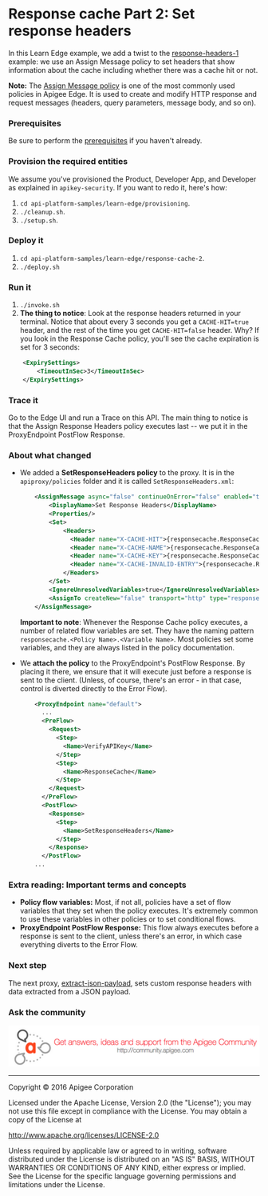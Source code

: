 # Response cache Part 2: Set response headers

In this Learn Edge example, we add a twist to the [response-headers-1](../response-headers-1/README.md) example: we use an Assign Message policy to set headers that show information about the cache including whether there was a cache hit or not.  

**Note:** The [Assign Message policy](http://docs.apigee.com/api-services/reference/assign-message-policy) is one of the most commonly used policies in Apigee Edge. It is used to create and modify HTTP response and request messages (headers, query parameters, message body, and so on).

### Prerequisites

Be sure to perform the [prerequisites](https://github.com/apigee/api-platform-samples/tree/master/learn-edge#prerequisites) if you haven't already.

### Provision the required entities

We assume you've provisioned the Product, Developer App, and Developer as explained in `apikey-security`. If you want to redo it, here's how:

1. `cd api-platform-samples/learn-edge/provisioning`.
2. `./cleanup.sh`.
3. `./setup.sh`.

### Deploy it

1. `cd api-platform-samples/learn-edge/response-cache-2`.
2. `./deploy.sh`

### Run it

1. `./invoke.sh`
4. **The thing to notice**: Look at the response headers returned in your terminal. Notice that about every 3 seconds you get a `CACHE-HIT=true` header, and the rest of the time you get `CACHE-HIT=false` header. Why? If you look in the Response Cache policy, you'll see the cache expiration is set for 3 seconds:

```xml
    <ExpirySettings>
        <TimeoutInSec>3</TimeoutInSec>
    </ExpirySettings>
```

### Trace it

Go to the Edge UI and run a Trace on this API. The main thing to notice is that the Assign Response Headers policy executes last -- we put it in the ProxyEndpoint PostFlow Response. 

### About what changed

* We added a **SetResponseHeaders policy** to the proxy. It is in the `apiproxy/policies` folder and it is called `SetResponseHeaders.xml`:

    ```xml
        <AssignMessage async="false" continueOnError="false" enabled="true" name="SetResponseHeaders">
            <DisplayName>Set Response Headers</DisplayName>
            <Properties/>
            <Set>
                <Headers>
                  <Header name="X-CACHE-HIT">{responsecache.ResponseCache.cachehit}</Header>
                  <Header name="X-CACHE-NAME">{responsecache.ResponseCache.cachename}</Header>
                  <Header name="X-CACHE-KEY">{responsecache.ResponseCache.cachekey}</Header>
                  <Header name="X-CACHE-INVALID-ENTRY">{responsecache.ResponseCache.invalidentry}</Header>
                </Headers>
            </Set>
            <IgnoreUnresolvedVariables>true</IgnoreUnresolvedVariables>
            <AssignTo createNew="false" transport="http" type="response"/>
        </AssignMessage>
    ```

    **Important to note**: Whenever the Response Cache policy executes, a number of related flow variables are set. They have the naming pattern `responsecache.<Policy Name>.<Variable Name>`. Most policies set some variables, and they are always listed in the policy documentation. 

* We **attach the policy** to the ProxyEndpoint's PostFlow Response. By placing it there, we ensure that it will execute just before a response is sent to the client. (Unless, of course, there's an error - in that case, control is diverted directly to the Error Flow).  

    ```xml
        <ProxyEndpoint name="default">
          ...
          <PreFlow>
            <Request>
              <Step>
                <Name>VerifyAPIKey</Name>
              </Step>
              <Step>
                <Name>ResponseCache</Name>
              </Step>
            </Request>
          </PreFlow>
          <PostFlow>
            <Response>
              <Step>
                <Name>SetResponseHeaders</Name>
              </Step>
            </Response>
          </PostFlow>
        ...
    ```


### Extra reading: Important terms and concepts

* **Policy flow variables:** Most, if not all, policies have a set of flow variables that they set when the policy executes. It's extremely common to use these variables in other policies or to set conditional flows. 
* **ProxyEndpoint PostFlow Response:** This flow always executes before a response is sent to the client, unless there's an error, in which case everything diverts to the Error Flow.  


### Next step

The next proxy, [extract-json-payload](../extract-json-payload/README.md), sets custom response headers with data extracted from a JSON payload.

### Ask the community

[![alt text](../../images/apigee-community.png "Apigee Community is a great place to ask questions and find answers about developing API proxies. ")](https://community.apigee.com?via=github)

---

Copyright © 2016 Apigee Corporation

Licensed under the Apache License, Version 2.0 (the "License"); you may not use
this file except in compliance with the License. You may obtain a copy
of the License at

http://www.apache.org/licenses/LICENSE-2.0

Unless required by applicable law or agreed to in writing, software
distributed under the License is distributed on an "AS IS" BASIS,
WITHOUT WARRANTIES OR CONDITIONS OF ANY KIND, either express or implied.
See the License for the specific language governing permissions and
limitations under the License.
